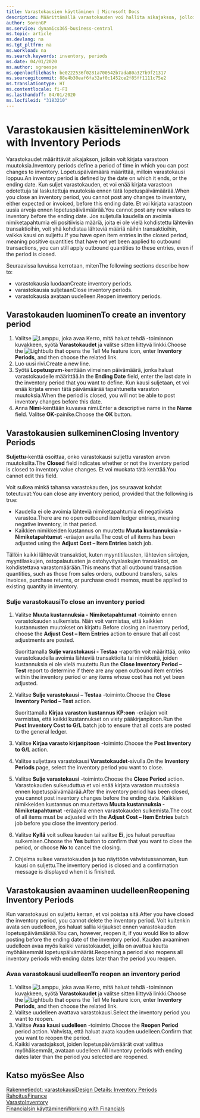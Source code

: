 ```yaml
---
title: Varastokausien käyttäminen | Microsoft Docs
description: Määrittämällä varastokauden voi hallita aikajaksoa, jolloin henkilöt voivat kirjata muutoksia varastoon.
author: SorenGP
ms.service: dynamics365-business-central
ms.topic: article
ms.devlang: na
ms.tgt_pltfrm: na
ms.workload: na
ms.search.keywords: inventory, periods
ms.date: 04/01/2020
ms.author: sgroespe
ms.openlocfilehash: be0222536f0281a700542b7ada80a327b9f21317
ms.sourcegitcommit: 88e4b30eaf6fa32af0c1452ce2f85ff1111c75e2
ms.translationtype: HT
ms.contentlocale: fi-FI
ms.lasthandoff: 04/01/2020
ms.locfileid: "3183210"
---
```

# <a name="work-with-inventory-periods"></a><span data-ttu-id="5cf89-103">Varastokausien käsitteleminen</span><span class="sxs-lookup"><span data-stu-id="5cf89-103">Work with Inventory Periods</span></span>
<span data-ttu-id="5cf89-104">Varastokaudet määrittävät aikajakson, jolloin voit kirjata varastoon muutoksia.</span><span class="sxs-lookup"><span data-stu-id="5cf89-104">Inventory periods define a period of time in which you can post changes to inventory.</span></span> <span data-ttu-id="5cf89-105">Lopetuspäivämäärä määrittää, milloin varastokausi loppuu.</span><span class="sxs-lookup"><span data-stu-id="5cf89-105">An inventory period is defined by the date on which it ends, or the ending date.</span></span> <span data-ttu-id="5cf89-106">Kun suljet varastokauden, et voi enää kirjata varastoon odotettuja tai laskutettuja muutoksia ennen tätä lopetuspäivämäärää.</span><span class="sxs-lookup"><span data-stu-id="5cf89-106">When you close an inventory period, you cannot post any changes to inventory, either expected or invoiced, before this ending date.</span></span> <span data-ttu-id="5cf89-107">Et voi kirjata varastoon uusia arvoja ennen lopetuspäivämäärää.</span><span class="sxs-lookup"><span data-stu-id="5cf89-107">You cannot post any new values to inventory before the ending date.</span></span> <span data-ttu-id="5cf89-108">Jos suljetulla kaudella on avoimia nimiketapahtumia eli positiivisia määriä, joita ei ole vielä kohdistettu lähteviin transaktioihin, voit yhä kohdistaa lähteviä määriä näihin transaktioihin, vaikka kausi on suljettu.</span><span class="sxs-lookup"><span data-stu-id="5cf89-108">If you have open item entries in the closed period, meaning positive quantities that have not yet been applied to outbound transactions, you can still apply outbound quantities to these entries, even if the period is closed.</span></span>  

<span data-ttu-id="5cf89-109">Seuraavissa luvuissa kerrotaan, miten</span><span class="sxs-lookup"><span data-stu-id="5cf89-109">The following sections describe how to:</span></span>

* <span data-ttu-id="5cf89-110">varastokausia luodaan</span><span class="sxs-lookup"><span data-stu-id="5cf89-110">Create inventory periods.</span></span>  
* <span data-ttu-id="5cf89-111">varastokausia suljetaan</span><span class="sxs-lookup"><span data-stu-id="5cf89-111">Close inventory periods.</span></span>  
* <span data-ttu-id="5cf89-112">varastokausia avataan uudelleen.</span><span class="sxs-lookup"><span data-stu-id="5cf89-112">Reopen inventory periods.</span></span>  

## <a name="to-create-an-inventory-period"></a><span data-ttu-id="5cf89-113">Varastokauden luominen</span><span class="sxs-lookup"><span data-stu-id="5cf89-113">To create an inventory period</span></span>  
1. <span data-ttu-id="5cf89-114">Valitse ![Lamppu, joka avaa Kerro, mitä haluat tehdä -toiminnon](media/ui-search/search_small.png "Kerro, mitä haluat tehdä") kuvakkeen, syötä **Varastokaudet** ja valitse sitten liittyvä linkki.</span><span class="sxs-lookup"><span data-stu-id="5cf89-114">Choose the ![Lightbulb that opens the Tell Me feature](media/ui-search/search_small.png "Tell me what you want to do") icon, enter **Inventory Periods**, and then choose the related link.</span></span>  
2. <span data-ttu-id="5cf89-115">Luo uusi rivi.</span><span class="sxs-lookup"><span data-stu-id="5cf89-115">Create a new line.</span></span>  
3. <span data-ttu-id="5cf89-116">Syötä **Lopetuspvm**-kenttään viimeinen päivämäärä, jonka haluat varastokaudelle määrittää.</span><span class="sxs-lookup"><span data-stu-id="5cf89-116">In the **Ending Date** field, enter the last date in the inventory period that you want to define.</span></span> <span data-ttu-id="5cf89-117">Kun kausi suljetaan, et voi enää kirjata ennen tätä päivämäärää tapahtuneita varaston muutoksia.</span><span class="sxs-lookup"><span data-stu-id="5cf89-117">When the period is closed, you will not be able to post inventory changes before this date.</span></span>  
4. <span data-ttu-id="5cf89-118">Anna **Nimi**-kenttään kuvaava nimi.</span><span class="sxs-lookup"><span data-stu-id="5cf89-118">Enter a descriptive name in the **Name** field.</span></span> <span data-ttu-id="5cf89-119">Valitse **OK**-painike.</span><span class="sxs-lookup"><span data-stu-id="5cf89-119">Choose the **OK** button.</span></span>  

## <a name="closing-inventory-periods"></a><span data-ttu-id="5cf89-120">Varastokausien sulkeminen</span><span class="sxs-lookup"><span data-stu-id="5cf89-120">Closing Inventory Periods</span></span>  
<span data-ttu-id="5cf89-121">**Suljettu**-kenttä osoittaa, onko varastokausi suljettu varaston arvon muutoksilta.</span><span class="sxs-lookup"><span data-stu-id="5cf89-121">The **Closed** field indicates whether or not the inventory period is closed to inventory value changes.</span></span> <span data-ttu-id="5cf89-122">Et voi muokata tätä kenttää.</span><span class="sxs-lookup"><span data-stu-id="5cf89-122">You cannot edit this field.</span></span>  

<span data-ttu-id="5cf89-123">Voit sulkea minkä tahansa varastokauden, jos seuraavat kohdat toteutuvat:</span><span class="sxs-lookup"><span data-stu-id="5cf89-123">You can close any inventory period, provided that the following is true:</span></span>  

* <span data-ttu-id="5cf89-124">Kaudella ei ole avoimia lähteviä nimiketapahtumia eli negatiivista varastoa.</span><span class="sxs-lookup"><span data-stu-id="5cf89-124">There are no open outbound item ledger entries, meaning negative inventory, in that period.</span></span>  
* <span data-ttu-id="5cf89-125">Kaikkien nimikkeiden kustannus on muutettu **Muuta kustannuksia - Nimiketapahtumat** -eräajon avulla.</span><span class="sxs-lookup"><span data-stu-id="5cf89-125">The cost of all items has been adjusted using the **Adjust Cost – Item Entries** batch job.</span></span>  

<span data-ttu-id="5cf89-126">Tällöin kaikki lähtevät transaktiot, kuten myyntitilausten, lähtevien siirtojen, myyntilaskujen, ostopalautusten ja ostohyvityslaskujen transaktiot, on kohdistettava varastomäärään.</span><span class="sxs-lookup"><span data-stu-id="5cf89-126">This means that all outbound transaction quantities, such as those from sales orders, outbound transfers, sales invoices, purchase returns, or purchase credit memos, must be applied to existing quantity in inventory.</span></span>  

### <a name="to-close-an-inventory-period"></a><span data-ttu-id="5cf89-127">Sulje varastokausi</span><span class="sxs-lookup"><span data-stu-id="5cf89-127">To close an inventory period</span></span>  
1. <span data-ttu-id="5cf89-128">Valitse **Muuta kustannuksia - Nimiketapahtumat** -toiminto ennen varastokauden sulkemista. Näin voit varmistaa, että kaikkien kustannusten muutokset on kirjattu.</span><span class="sxs-lookup"><span data-stu-id="5cf89-128">Before closing an inventory period, choose the **Adjust Cost – Item Entries** action to ensure that all cost adjustments are posted.</span></span>

     <span data-ttu-id="5cf89-129">Suorittamalla **Sulje varastokausi - Testaa** -raportin voit määrittää, onko varastokaudella avoimia lähteviä transaktioita tai nimikkeitä, joiden kustannuksia ei ole vielä muutettu.</span><span class="sxs-lookup"><span data-stu-id="5cf89-129">Run the **Close Inventory Period – Test** report to determine if there are any open outbound item entries within the inventory period or any items whose cost has not yet been adjusted.</span></span>  
2. <span data-ttu-id="5cf89-130">Valitse **Sulje varastokausi – Testaa** -toiminto.</span><span class="sxs-lookup"><span data-stu-id="5cf89-130">Choose the **Close Inventory Period – Test** action.</span></span>  

     <span data-ttu-id="5cf89-131">Suorittamalla **Kirjaa varaston kustannus KP:oon** -eräajon voit varmistaa, että kaikki kustannukset on viety pääkirjanpitoon.</span><span class="sxs-lookup"><span data-stu-id="5cf89-131">Run the **Post Inventory Cost to G/L** batch job to ensure that all costs are posted to the general ledger.</span></span>  
3. <span data-ttu-id="5cf89-132">Valitse **Kirjaa varasto kirjanpitoon** -toiminto.</span><span class="sxs-lookup"><span data-stu-id="5cf89-132">Choose the **Post Inventory to G/L** action.</span></span>  
4. <span data-ttu-id="5cf89-133">Valitse suljettava varastokausi **Varastokaudet**-sivulla.</span><span class="sxs-lookup"><span data-stu-id="5cf89-133">On the **Inventory Periods** page, select the inventory period you want to close.</span></span>  
5. <span data-ttu-id="5cf89-134">Valitse **Sulje varastokausi** -toiminto.</span><span class="sxs-lookup"><span data-stu-id="5cf89-134">Choose the **Close Period** action.</span></span> <span data-ttu-id="5cf89-135">Varastokauden sulkeuduttua et voi enää kirjata varaston muutoksia ennen lopetuspäivämäärää.</span><span class="sxs-lookup"><span data-stu-id="5cf89-135">After the inventory period has been closed, you cannot post inventory changes before the ending date.</span></span> <span data-ttu-id="5cf89-136">Kaikkien nimikkeiden kustannus on muutettava **Muuta kustannuksia - Nimiketapahtumat** -eräajolla ennen varastokauden sulkemista.</span><span class="sxs-lookup"><span data-stu-id="5cf89-136">The cost of all items must be adjusted with the **Adjust Cost – Item Entries** batch job before you close the inventory period.</span></span>  
6. <span data-ttu-id="5cf89-137">Valitse **Kyllä** voit sulkea kauden tai valitse **Ei**, jos haluat peruuttaa sulkemisen.</span><span class="sxs-lookup"><span data-stu-id="5cf89-137">Choose the **Yes** button to confirm that you want to close the period, or choose **No** to cancel the closing.</span></span>  
7. <span data-ttu-id="5cf89-138">Ohjelma sulkee varastokauden ja tuo näyttöön vahvistussanoman, kun kausi on suljettu.</span><span class="sxs-lookup"><span data-stu-id="5cf89-138">The inventory period is closed and a confirmation message is displayed when it is finished.</span></span>  

## <a name="reopening-inventory-periods"></a><span data-ttu-id="5cf89-139">Varastokausien avaaminen uudelleen</span><span class="sxs-lookup"><span data-stu-id="5cf89-139">Reopening Inventory Periods</span></span>  
<span data-ttu-id="5cf89-140">Kun varastokausi on suljettu kerran, et voi poistaa sitä.</span><span class="sxs-lookup"><span data-stu-id="5cf89-140">After you have closed the inventory period, you cannot delete the inventory period.</span></span> <span data-ttu-id="5cf89-141">Voit kuitenkin avata sen uudelleen, jos haluat sallia kirjaukset ennen varastokauden lopetuspäivämäärää.</span><span class="sxs-lookup"><span data-stu-id="5cf89-141">You can, however, reopen it, if you would like to allow posting before the ending date of the inventory period.</span></span> <span data-ttu-id="5cf89-142">Kauden avaaminen uudelleen avaa myös kaikki varastokaudet, joilla on avattua kautta myöhäisemmät lopetuspäivämäärät.</span><span class="sxs-lookup"><span data-stu-id="5cf89-142">Reopening a period also reopens all inventory periods with ending dates later than the period you reopen.</span></span>  

### <a name="to-reopen-an-inventory-period"></a><span data-ttu-id="5cf89-143">Avaa varastokausi uudelleen</span><span class="sxs-lookup"><span data-stu-id="5cf89-143">To reopen an inventory period</span></span>  
1. <span data-ttu-id="5cf89-144">Valitse ![Lamppu, joka avaa Kerro, mitä haluat tehdä -toiminnon](media/ui-search/search_small.png "Kerro, mitä haluat tehdä") kuvakkeen, syötä **Varastokaudet** ja valitse sitten liittyvä linkki.</span><span class="sxs-lookup"><span data-stu-id="5cf89-144">Choose the ![Lightbulb that opens the Tell Me feature](media/ui-search/search_small.png "Tell me what you want to do") icon, enter **Inventory Periods**, and then choose the related link.</span></span>  
2. <span data-ttu-id="5cf89-145">Valitse uudelleen avattava varastokausi.</span><span class="sxs-lookup"><span data-stu-id="5cf89-145">Select the inventory period you want to reopen.</span></span>  
3. <span data-ttu-id="5cf89-146">Valitse **Avaa kausi uudelleen** -toiminto.</span><span class="sxs-lookup"><span data-stu-id="5cf89-146">Choose the **Reopen Period** period action.</span></span> <span data-ttu-id="5cf89-147">Vahvista, että haluat avata kauden uudelleen.</span><span class="sxs-lookup"><span data-stu-id="5cf89-147">Confirm that you want to reopen the period.</span></span>  
4. <span data-ttu-id="5cf89-148">Kaikki varastojaksot, joiden lopetuspäivämäärät ovat valittua myöhäisemmät, avataan uudelleen.</span><span class="sxs-lookup"><span data-stu-id="5cf89-148">All inventory periods with ending dates later than the period you selected are reopened.</span></span>  

## <a name="see-also"></a><span data-ttu-id="5cf89-149">Katso myös</span><span class="sxs-lookup"><span data-stu-id="5cf89-149">See Also</span></span>  
[<span data-ttu-id="5cf89-150">Rakennetiedot: varastokausi</span><span class="sxs-lookup"><span data-stu-id="5cf89-150">Design Details: Inventory Periods</span></span>](design-details-inventory-periods.md)  
[<span data-ttu-id="5cf89-151">Rahoitus</span><span class="sxs-lookup"><span data-stu-id="5cf89-151">Finance</span></span>](finance.md)  
[<span data-ttu-id="5cf89-152">Varasto</span><span class="sxs-lookup"><span data-stu-id="5cf89-152">Inventory</span></span>](inventory-manage-inventory.md)  
[<span data-ttu-id="5cf89-153">Financialsin käyttäminen</span><span class="sxs-lookup"><span data-stu-id="5cf89-153">Working with Financials</span></span>](ui-work-product.md)
